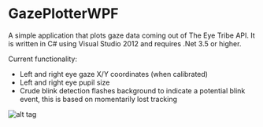 GazePlotterWPF
==============

A simple application that plots gaze data coming out of The Eye Tribe API. It is written in C# using Visual Studio 2012 and requires .Net 3.5 or higher. 

Current functionality:
 - Left and right eye gaze X/Y coordinates (when calibrated)
 - Left and right eye pupil size
 - Crude blink detection 
   flashes background to indicate a potential blink event, this is based on momentarily lost tracking

![alt tag](http://theeyetribe.com/images/gazeplotter.PNG)

